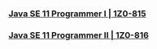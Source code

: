 ### [Java SE 11 Programmer I | 1Z0-815](OCAJP11/README.md)
### [Java SE 11 Programmer II | 1Z0-816](OCPJP11/README.md)

